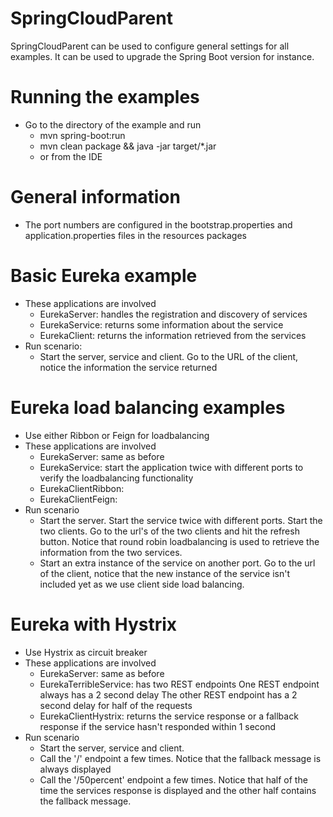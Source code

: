 # SpringCloudParent
SpringCloudParent can be used to configure general settings for all examples. It can be used to upgrade the Spring Boot version for instance.

# Running the examples
-	Go to the directory of the example and run
	-	mvn spring-boot:run
	-	mvn clean package && java -jar target/*.jar
	-	or from the IDE

# General information
-	The port numbers are configured in the bootstrap.properties and application.properties files in the 	resources packages

# Basic Eureka example
-	These applications are involved
	-	EurekaServer: handles the registration and discovery of services
	-	EurekaService: returns some information about the service
	-	EurekaClient: returns the information retrieved from the services
-	Run scenario:
	-	Start the server, service and client. Go to the URL of the client, notice the information the 		service returned
	
# Eureka load balancing examples
-	Use either Ribbon or Feign for loadbalancing
-	These applications are involved
	-	EurekaServer: same as before
	-	EurekaService: start the application twice with different ports to verify the loadbalancing 		functionality
	-	EurekaClientRibbon:
	-	EurekaClientFeign: 
-	Run scenario
	-	Start the server. Start the service twice with different ports. Start the two clients. Go to the 		url's of the two clients and hit the refresh button. Notice that round robin loadbalancing is 		used to retrieve the information from the two services.	
	-	Start an extra instance of the service on another port. Go to the url of the client, notice that 		the new instance of the service isn't included yet as we use client side load balancing.
	
# Eureka with Hystrix
-	Use Hystrix as circuit breaker
-	These applications are involved
	-	EurekaServer: same as before
	-	EurekaTerribleService: has two REST endpoints
			One REST endpoint always has a 2 second delay
			The other REST endpoint has a 2 second delay for half of the requests 
	-	EurekaClientHystrix: returns the service response or a fallback response if the service hasn't 		responded within 1 second
-	Run scenario
	-	Start the server, service and client.
	-	Call the '/' endpoint a few times. Notice that the fallback message is always displayed
	-	Call the '/50percent' endpoint a few times. Notice that half of the time the services response 		is displayed and the other half contains the fallback message.
